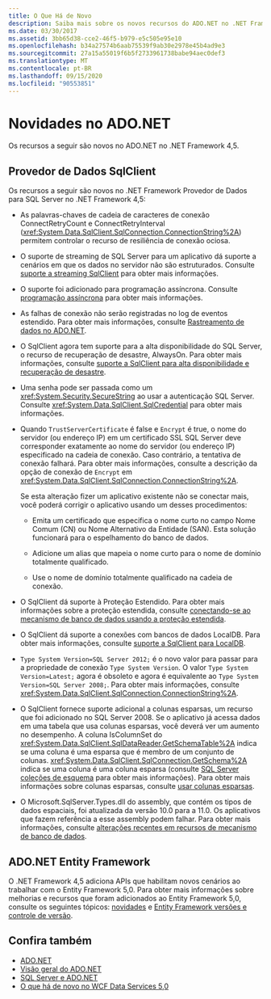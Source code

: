```yaml
---
title: O Que Há de Novo
description: Saiba mais sobre os novos recursos do ADO.NET no .NET Framework 4,5, incluindo novos recursos para o provedor de dados SqlClient e o ADO.NET Entity Framework.
ms.date: 03/30/2017
ms.assetid: 3bb65d38-cce2-46f5-b979-e5c505e95e10
ms.openlocfilehash: b34a27574b6aab75539f9ab30e2978e45b4ad9e3
ms.sourcegitcommit: 27a15a55019f6b5f2733961738babe94aec0def3
ms.translationtype: MT
ms.contentlocale: pt-BR
ms.lasthandoff: 09/15/2020
ms.locfileid: "90553851"
---
```

# <a name="whats-new-in-adonet"></a>Novidades no ADO.NET

Os recursos a seguir são novos no ADO.NET no .NET Framework 4,5.

## <a name="sqlclient-data-provider"></a>Provedor de Dados SqlClient

Os recursos a seguir são novos no .NET Framework Provedor de Dados para SQL Server no .NET Framework 4,5:

- As palavras-chaves de cadeia de caracteres de conexão ConnectRetryCount e ConnectRetryInterval (<xref:System.Data.SqlClient.SqlConnection.ConnectionString%2A>) permitem controlar o recurso de resiliência de conexão ociosa.

- O suporte de streaming de SQL Server para um aplicativo dá suporte a cenários em que os dados no servidor não são estruturados.  Consulte [suporte a streaming SqlClient](sqlclient-streaming-support.md) para obter mais informações.

- O suporte foi adicionado para programação assíncrona.  Consulte [programação assíncrona](asynchronous-programming.md) para obter mais informações.

- As falhas de conexão não serão registradas no log de eventos estendido. Para obter mais informações, consulte [Rastreamento de dados no ADO.NET](data-tracing.md).

- O SqlClient agora tem suporte para a alta disponibilidade do SQL Server, o recurso de recuperação de desastre, AlwaysOn. Para obter mais informações, consulte [suporte a SqlClient para alta disponibilidade e recuperação de desastre](./sql/sqlclient-support-for-high-availability-disaster-recovery.md).

- Uma senha pode ser passada como um <xref:System.Security.SecureString> ao usar a autenticação SQL Server. Consulte <xref:System.Data.SqlClient.SqlCredential> para obter mais informações.

- Quando `TrustServerCertificate` é false e `Encrypt` é true, o nome do servidor (ou endereço IP) em um certificado SSL SQL Server deve corresponder exatamente ao nome do servidor (ou endereço IP) especificado na cadeia de conexão. Caso contrário, a tentativa de conexão falhará. Para obter mais informações, consulte a descrição da opção de conexão de `Encrypt` em <xref:System.Data.SqlClient.SqlConnection.ConnectionString%2A>.

  Se esta alteração fizer um aplicativo existente não se conectar mais, você poderá corrigir o aplicativo usando um desses procedimentos:

  - Emita um certificado que especifica o nome curto no campo Nome Comum (CN) ou Nome Alternativo da Entidade (SAN). Esta solução funcionará para o espelhamento do banco de dados.

  - Adicione um alias que mapeia o nome curto para o nome de domínio totalmente qualificado.

  - Use o nome de domínio totalmente qualificado na cadeia de conexão.

- O SqlClient dá suporte à Proteção Estendido. Para obter mais informações sobre a proteção estendida, consulte [conectando-se ao mecanismo de banco de dados usando a proteção estendida](/sql/database-engine/configure-windows/connect-to-the-database-engine-using-extended-protection).

- O SqlClient dá suporte a conexões com bancos de dados LocalDB. Para obter mais informações, consulte [suporte a SqlClient para LocalDB](./sql/sqlclient-support-for-localdb.md).

- `Type System Version=SQL Server 2012;` é o novo valor para passar para a propriedade de conexão `Type System Version`. O valor `Type System Version=Latest;` agora é obsoleto e agora é equivalente ao `Type System Version=SQL Server 2008;`. Para obter mais informações, consulte <xref:System.Data.SqlClient.SqlConnection.ConnectionString%2A>.

- O SqlClient fornece suporte adicional a colunas esparsas, um recurso que foi adicionado no SQL Server 2008. Se o aplicativo já acessa dados em uma tabela que usa colunas esparsas, você deverá ver um aumento no desempenho. A coluna IsColumnSet do <xref:System.Data.SqlClient.SqlDataReader.GetSchemaTable%2A> indica se uma coluna é uma esparsa que é membro de um conjunto de colunas. <xref:System.Data.SqlClient.SqlConnection.GetSchema%2A> indica se uma coluna é uma coluna esparsa (consulte [SQL Server coleções de esquema](sql-server-schema-collections.md) para obter mais informações). Para obter mais informações sobre colunas esparsas, consulte [usar colunas esparsas](/sql/relational-databases/tables/use-sparse-columns).

- O Microsoft.SqlServer.Types.dll do assembly, que contém os tipos de dados espaciais, foi atualizada da versão 10.0 para a 11.0. Os aplicativos que fazem referência a esse assembly podem falhar. Para obter mais informações, consulte [alterações recentes em recursos de mecanismo de banco de dados](/previous-versions/sql/sql-server-2012/ms143179(v=sql.110)).

## <a name="adonet-entity-framework"></a>ADO.NET Entity Framework

O .NET Framework 4,5 adiciona APIs que habilitam novos cenários ao trabalhar com o Entity Framework 5,0. Para obter mais informações sobre melhorias e recursos que foram adicionados ao Entity Framework 5,0, consulte os seguintes tópicos: [novidades](/previous-versions/gg696190(v=vs.103)) e [Entity Framework versões e controle de versão](/ef/ef6/what-is-new/past-releases).

## <a name="see-also"></a>Confira também

- [ADO.NET](index.md)
- [Visão geral do ADO.NET](ado-net-overview.md)
- [SQL Server e ADO.NET](./sql/index.md)
- [O que há de novo no WCF Data Services 5,0](/previous-versions/dotnet/wcf-data-services/ee373845(v=vs.103))
